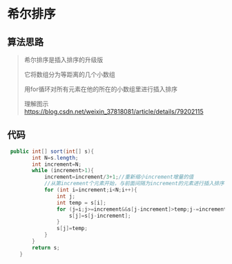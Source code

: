 # 希尔排序

## 算法思路

> 希尔排序是插入排序的升级版
>
> 它将数组分为等距离的几个小数组
>
> 用for循环对所有元素在他的所在的小数组里进行插入排序
>
> 理解图示 https://blog.csdn.net/weixin_37818081/article/details/79202115

## 代码

```java
 public int[] sort(int[] s){
        int N=s.length;
        int increment=N;
        while (increment>1){
            increment=increment/3+1;//重新缩小increment增量的值
            //从第increment个元素开始，与前面间隔为increment的元素进行插入排序
            for (int i=increment;i<N;i++){
                int j;
                int temp = s[i];
                for (j=i;j>=increment&&s[j-increment]>temp;j-=increment){
                    s[j]=s[j-increment];
                }
                s[j]=temp;
            }
        }
        return s;
    }
```

